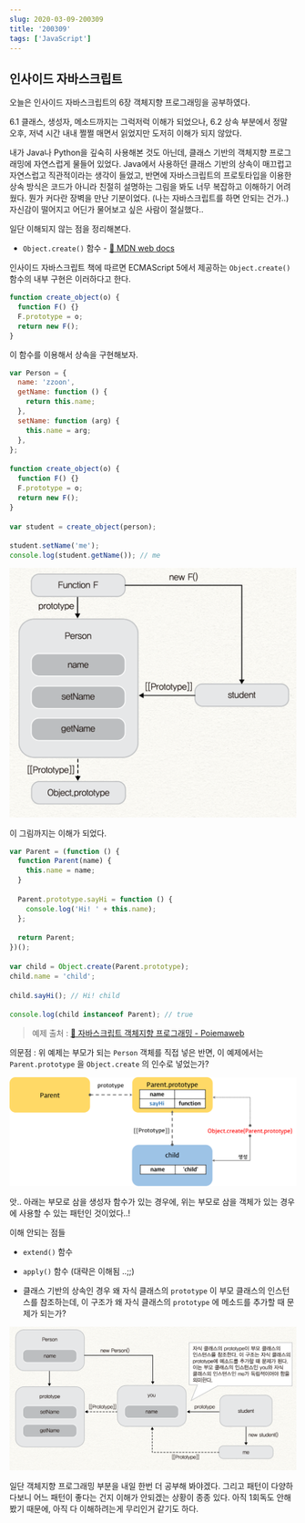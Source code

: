 ```yaml
---
slug: 2020-03-09-200309
title: '200309'
tags: ['JavaScript']
---
```


## 인사이드 자바스크립트

오늘은 인사이드 자바스크립트의 6장 객체지향 프로그래밍을 공부하였다.

6.1 클래스, 생성자, 메소드까지는 그럭저럭 이해가 되었으나, 6.2 상속 부분에서 정말 오후, 저녁 시간 내내 쩔쩔 매면서 읽었지만 도저히 이해가 되지 않았다.

내가 Java나 Python을 깊숙히 사용해본 것도 아닌데, 클래스 기반의 객체지향 프로그래밍에 자연스럽게 물들어 있었다. Java에서 사용하던 클래스 기반의 상속이 매끄럽고 자연스럽고 직관적이라는 생각이 들었고, 반면에 자바스크립트의 프로토타입을 이용한 상속 방식은 코드가 아니라 친절히 설명하는 그림을 봐도 너무 복잡하고 이해하기 어려웠다. 뭔가 커다란 장벽을 만난 기분이었다. (나는 자바스크립트를 하면 안되는 건가..) 자신감이 떨어지고 어딘가 물어보고 싶은 사람이 절실했다..

일단 이해되지 않는 점을 정리해본다.

- `Object.create()` 함수 - [🔗 MDN web docs](https://developer.mozilla.org/ko/docs/Web/JavaScript/Reference/Global_Objects/Object/create)

인사이드 자바스크립트 책에 따르면 ECMAScript 5에서 제공하는 `Object.create()` 함수의 내부 구현은 이러하다고 한다.

```javascript
function create_object(o) {
  function F() {}
  F.prototype = o;
  return new F();
}
```

이 함수를 이용해서 상속을 구현해보자.

```javascript
var Person = {
  name: 'zzoon',
  getName: function () {
    return this.name;
  },
  setName: function (arg) {
    this.name = arg;
  },
};

function create_object(o) {
  function F() {}
  F.prototype = o;
  return new F();
}

var student = create_object(person);

student.setName('me');
console.log(student.getName()); // me
```

![2020-03-09-200309-image-0](images/2020-03-09-200309-image-0.png)

이 그림까지는 이해가 되었다.

```javascript
var Parent = (function () {
  function Parent(name) {
    this.name = name;
  }

  Parent.prototype.sayHi = function () {
    console.log('Hi! ' + this.name);
  };

  return Parent;
})();

var child = Object.create(Parent.prototype);
child.name = 'child';

child.sayHi(); // Hi! child

console.log(child instanceof Parent); // true
```

> 예제 출처 : [🔗 자바스크립트 객체지향 프로그래밍 - Poiemaweb](https://poiemaweb.com/js-object-oriented-programming)

의문점 : 위 예제는 부모가 되는 `Person` 객체를 직접 넣은 반면, 이 예제에서는 `Parent.prototype` 을 `Object.create` 의 인수로 넣었는가?

![2020-03-09-200309-image-1](images/2020-03-09-200309-image-1.png)

앗.. 아래는 부모로 삼을 생성자 함수가 있는 경우에, 위는 부모로 삼을 객체가 있는 경우에 사용할 수 있는 패턴인 것이었다..!

이해 안되는 점들

- `extend()` 함수

- `apply()` 함수 (대략은 이해됨 ..;;)

- 클래스 기반의 상속인 경우 왜 자식 클래스의 `prototype` 이 부모 클래스의 인스턴스를 참조하는데, 이 구조가 왜 자식 클래스의 `prototype` 에 메소드를 추가할 때 문제가 되는가?

![2020-03-09-200309-image-2](images/2020-03-09-200309-image-2.png)

일단 객체지향 프로그래밍 부분을 내일 한번 더 공부해 봐야겠다. 그리고 패턴이 다양하다보니 어느 패턴이 좋다는 건지 이해가 안되겠는 상황이 종종 있다. 아직 1회독도 안해봤기 때문에, 아직 다 이해하려는게 무리인거 같기도 하다.
